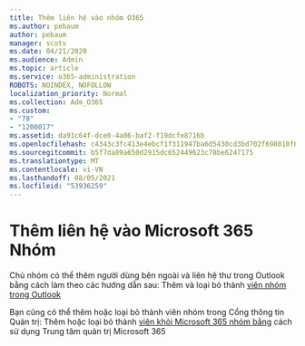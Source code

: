 ```yaml
---
title: Thêm liên hệ vào nhóm O365
ms.author: pebaum
author: pebaum
manager: scotv
ms.date: 04/21/2020
ms.audience: Admin
ms.topic: article
ms.service: o365-administration
ROBOTS: NOINDEX, NOFOLLOW
localization_priority: Normal
ms.collection: Adm_O365
ms.custom:
- "78"
- "1200017"
ms.assetid: da91c64f-dce0-4a06-baf2-f19dcfe8716b
ms.openlocfilehash: c4343c3fc413e4ebcf1f311947ba6d5430cd3bd702f698010f6ba20a0ff71280
ms.sourcegitcommit: b5f7da89a650d2915dc652449623c78be6247175
ms.translationtype: MT
ms.contentlocale: vi-VN
ms.lasthandoff: 08/05/2021
ms.locfileid: "53936259"
---
```

# <a name="add-contacts-to-a-microsoft-365-group"></a>Thêm liên hệ vào Microsoft 365 Nhóm

Chủ nhóm có thể thêm người dùng bên ngoài và liên hệ thư trong Outlook bằng cách làm theo các hướng dẫn sau: Thêm và loại bỏ thành [viên nhóm trong Outlook](https://support.office.com/article/3b650f4a-5c9b-4f94-a1bb-0cca4b1091de?wt.mc_id=add_contacts_group.aspx)
  
Bạn cũng có thể thêm hoặc loại bỏ thành viên nhóm trong Cổng thông tin Quản trị: Thêm hoặc loại bỏ thành [viên khỏi Microsoft 365 nhóm bằng](/microsoft-365/admin/create-groups/add-or-remove-members-from-groups) cách sử dụng Trung tâm quản trị Microsoft 365
